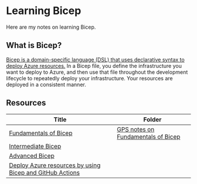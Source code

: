 # Learning Bicep

Here are my notes on learning Bicep. 

## What is Bicep?

[Bicep is a domain-specific language (DSL) that uses declarative syntax to deploy Azure resources.](https://docs.microsoft.com/azure/azure-resource-manager/bicep/overview?tabs=bicep) In a Bicep file, you define the infrastructure you want to deploy to Azure, and then use that file throughout the development lifecycle to repeatedly deploy your infrastructure. Your resources are deployed in a consistent manner.

## Resources


| Title       | Folder 
| ----------- | ----------- 
| [Fundamentals of Bicep](https://docs.microsoft.com/learn/paths/fundamentals-bicep/)      | [GPS notes on Fundamentals of Bicep]()       |
| [Intermediate Bicep](https://docs.microsoft.com/learn/paths/intermediate-bicep/)   |         |
| [Advanced Bicep](https://docs.microsoft.com/learn/paths/advanced-bicep/)   |         |
[Deploy Azure resources by using Bicep and GitHub Actions](https://docs.microsoft.com/learn/paths/bicep-github-actions/) |